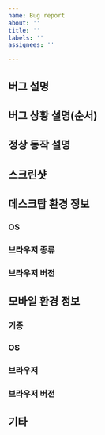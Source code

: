 ```yaml
---
name: Bug report
about: ''
title: ''
labels: ''
assignees: ''

---
```


## 버그 설명

## 버그 상황 설명(순서)

## 정상 동작 설명

## 스크린샷

## 데스크탑 환경 정보

### OS

### 브라우저 종류

### 브라우저 버전

## 모바일 환경 정보

### 기종

### OS

### 브라우저

### 브라우저 버전

## 기타
